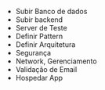 - Subir Banco de dados
- Subir backend
- Server de Teste
- Definir Pattern 
- Definir Arquitetura
- Segurança
- Network, Gerenciamento
- Validação de Email
- Hospedar App
